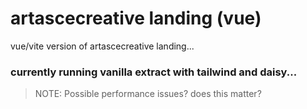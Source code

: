 # artascecreative landing (vue)

vue/vite version of artascecreative landing...

### currently running vanilla extract with tailwind and daisy... 

> NOTE: Possible performance issues? does this matter?



